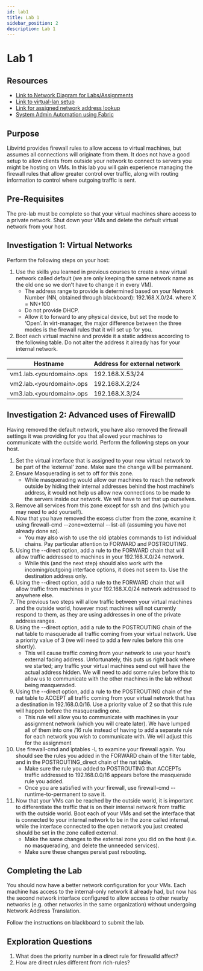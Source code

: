```yaml
---
id: lab1
title: Lab 1
sidebar_position: 2
description: Lab 1
---
```


# Lab 1

## Resources

- [Link to Network Diagram for Labs/Assignments](https://wiki.cdot.senecacollege.ca/wiki/File:OPS535-network-diagram-for-routing-config.png)
- [Link to virtual-lan setup](https://wiki.cdot.senecacollege.ca/wiki/Virtual-Lan)
- [Link for assigned network address lookup](http://zenit.senecac.on.ca/wiki/index.php/OPS535_Network_Address)
- [System Admin Automation using Fabric](http://www.tecmint.com/automating-linux-system-administration-tasks/)

## Purpose

Libvirtd provides firewall rules to allow access to virtual machines, but assumes all connections will originate from them. It does not have a good setup to allow clients from outside your network to connect to servers you might be hosting on VMs. In this lab you will gain experience managing the firewall rules that allow greater control over traffic, along with routing information to control where outgoing traffic is sent.

## Pre-Requisites

The pre-lab must be complete so that your virtual machines share access to a private network. Shut down your VMs and delete the default virtual network from your host.

## Investigation 1: Virtual Networks

Perform the following steps on your host:

1. Use the skills you learned in previous courses to create a new virtual network called default (we are only keeping the same network name as the old one so we don’t have to change it in every VM).
    - The address range to provide is determined based on your Network Number (NN, obtained through blackboard): 192.168.X.0/24. where X = NN+100
    - Do not provide DHCP.
    - Allow it to forward to any physical device, but set the mode to ‘Open’. In virt-manager, the major difference between the three modes is the firewall rules that it will set up for you.
2. Boot each virtual machine and provide it a static address according to the following table. Do not alter the address it already has for your internal network.

| Hostname | Address for external network |
| --- | --- |
| vm1.lab.<yourdomain\>.ops |	192.168.X.53/24 |
| vm2.lab.<yourdomain\>.ops |	192.168.X.2/24 |
| vm3.lab.<yourdomain\>.ops |	192.168.X.3/24 |

## Investigation 2: Advanced uses of FirewallD

Having removed the default network, you have also removed the firewall settings it was providing for you that allowed your machines to communicate with the outside world. Perform the following steps on your host.

1. Set the virtual interface that is assigned to your new virtual network to be part of the ‘external’ zone. Make sure the change will be permanent.
2. Ensure Masquerading is set to off for this zone.
      - While masquerading would allow our machines to reach the network outside by hiding their internal addresses behind the host machine’s address, it would not help us allow new connections to be made to the servers inside our network. We will have to set that up ourselves.
3. Remove all services from this zone except for ssh and dns (which you may need to add yourself).
4. Now that you have removed the excess clutter from the zone, examine it using firewall-cmd --zone=external --list-all (assuming you have not already done so).
      - You may also wish to use the old iptables commands to list individual chains. Pay particular attention to FORWARD and POSTROUTING.
5. Using the --direct option, add a rule to the FORWARD chain that will allow traffic addressed to machines in your 192.168.X.0/24 network.
      - While this (and the next step) should also work with the incoming/outgoing interface options, it does not seem to. Use the destination address only.
6. Using the --direct option, add a rule to the FORWARD chain that will allow traffic from machines in your 192.168.X.0/24 network addressed to anywhere else.
7. The previous two steps will allow traffic between your virtual machines and the outside world, however most machines will not currently respond to them, as they are using addresses in one of the private address ranges.
8. Using the --direct option, add a rule to the POSTROUTING chain of the nat table to masquerade all traffic coming from your virtual network. Use a priority value of 3 (we will need to add a few rules before this one shortly).
      - This will cause traffic coming from your network to use your host’s external facing address. Unfortunately, this puts us right back where we started; any traffic your virtual machines send out will have the actual address hidden. We will need to add some rules before this to allow us to communicate with the other machines in the lab without being masqueraded.
9. Using the --direct option, add a rule to the POSTROUTING chain of the nat table to ACCEPT all traffic coming from your virtual network that has a destination in 192.168.0.0/16. Use a priority value of 2 so that this rule will happen before the masquerading one.
      - This rule will allow you to communicate with machines in your assignment network (which you will create later). We have lumped all of them into one /16 rule instead of having to add a separate rule for each network you wish to communicate with. We will adjust this for the assignment
10. Use firewall-cmd and iptables -L to examine your firewall again. You should see the rules you added in the FORWARD chain of the filter table, and in the POSTROUTING_direct chain of the nat table.
      - Make sure the rule you added to POSTROUTING that ACCEPTs traffic addressed to 192.168.0.0/16 appears before the masquerade rule you added.
      - Once you are satisfied with your firewall, use firewall-cmd --runtime-to-permanent to save it.
11. Now that your VMs can be reached by the outside world, it is important to differentiate the traffic that is on their internal network from traffic with the outside world. Boot each of your VMs and set the interface that is connected to your internal network to be in the zone called internal, while the interface connected to the open network you just created should be set in the zone called external.
      - Make the same changes to the external zone you did on the host (i.e. no masquerading, and delete the unneeded services).
      - Make sure these changes persist past rebooting.

## Completing the Lab

You should now have a better network configuration for your VMs. Each machine has access to the internal-only network it already had, but now has the second network interface configured to allow access to other nearby networks (e.g. other networks in the same organization) without undergoing Network Address Translation.

Follow the instructions on blackboard to submit the lab.

## Exploration Questions

1. What does the priority number in a direct rule for firewalld affect?
2. How are direct rules different from rich-rules?
